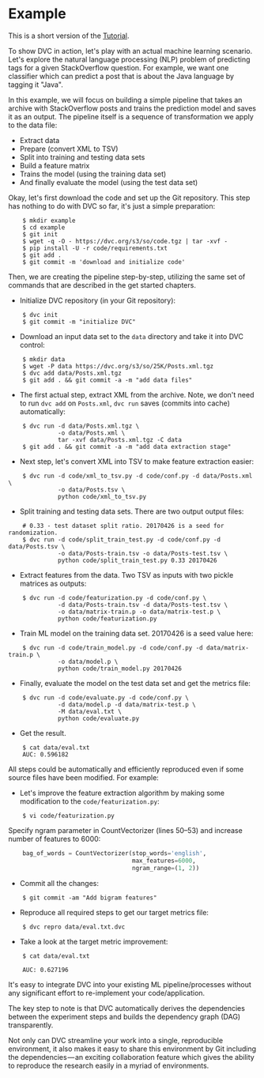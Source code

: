 # Example

This is a short version of the [Tutorial](/doc/tutorial).

To show DVC in action, let's play with an actual machine learning scenario.
Let's explore the natural language processing (NLP) problem of predicting tags
for a given StackOverflow question. For example, we want one classifier which
can predict a post that is about the Java language by tagging it "Java".

In this example, we will focus on building a simple pipeline that takes an
archive with StackOverflow posts and trains the prediction model and saves it as
an output. The pipeline itself is a sequence of transformation we apply to the
data file:

* Extract data
* Prepare (convert XML to TSV)
* Split into training and testing data sets
* Build a feature matrix
* Trains the model (using the training data set)
* And finally evaluate the model (using the test data set)

Okay, let's first download the code and set up the Git repository. This step has
nothing to do with DVC so far, it's just a simple preparation:

```dvc
    $ mkdir example
    $ cd example
    $ git init
    $ wget -q -O - https://dvc.org/s3/so/code.tgz | tar -xvf -
    $ pip install -U -r code/requirements.txt
    $ git add .
    $ git commit -m 'download and initialize code'
```

Then, we are creating the pipeline step-by-step, utilizing the same set of
commands that are described in the get started chapters.

* Initialize DVC repository (in your Git repository):

```dvc
    $ dvc init
    $ git commit -m "initialize DVC"
```

* Download an input data set to the `data` directory and take it into DVC
control:

```dvc
    $ mkdir data
    $ wget -P data https://dvc.org/s3/so/25K/Posts.xml.tgz
    $ dvc add data/Posts.xml.tgz
    $ git add . && git commit -a -m "add data files"
```

* The first actual step, extract XML from the archive. Note, we don't need to
run `dvc add` on `Posts.xml`, `dvc run` saves (commits into cache)
automatically:

```dvc
    $ dvc run -d data/Posts.xml.tgz \
              -o data/Posts.xml \
              tar -xvf data/Posts.xml.tgz -C data
    $ git add . && git commit -a -m "add data extraction stage"          
```

* Next step, let's convert XML into TSV to make feature extraction easier:

```dvc
    $ dvc run -d code/xml_to_tsv.py -d code/conf.py -d data/Posts.xml \
              -o data/Posts.tsv \
              python code/xml_to_tsv.py
```

* Split training and testing data sets. There are two output output files:

```dvc
    # 0.33 - test dataset split ratio. 20170426 is a seed for randomization.
    $ dvc run -d code/split_train_test.py -d code/conf.py -d data/Posts.tsv \
              -o data/Posts-train.tsv -o data/Posts-test.tsv \
              python code/split_train_test.py 0.33 20170426
```

* Extract features from the data. Two TSV as inputs with two pickle matrices as
outputs:

```dvc
    $ dvc run -d code/featurization.py -d code/conf.py \
              -d data/Posts-train.tsv -d data/Posts-test.tsv \
              -o data/matrix-train.p -o data/matrix-test.p \
              python code/featurization.py
```

* Train ML model on the training data set. 20170426 is a seed value here:

```dvc
    $ dvc run -d code/train_model.py -d code/conf.py -d data/matrix-train.p \
              -o data/model.p \
              python code/train_model.py 20170426
```

* Finally, evaluate the model on the test data set and get the metrics file:

```dvc
    $ dvc run -d code/evaluate.py -d code/conf.py \
              -d data/model.p -d data/matrix-test.p \
              -M data/eval.txt \
              python code/evaluate.py
```

* Get the result.

```dvc
    $ cat data/eval.txt
    AUC: 0.596182
```

All steps could be automatically and efficiently reproduced even if some source
files have been modified. For example:

* Let's improve the feature extraction algorithm by making some modification to
the `code/featurization.py`:

```dvc
    $ vi code/featurization.py
```

Specify ngram parameter in CountVectorizer (lines 50–53) and increase number of
features to 6000:

```python
    bag_of_words = CountVectorizer(stop_words='english',
                                   max_features=6000,
                                   ngram_range=(1, 2))
```

* Commit all the changes:

```dvc
    $ git commit -am "Add bigram features"
```

* Reproduce all required steps to get our target metrics file:

```dvc
    $ dvc repro data/eval.txt.dvc
```

* Take a look at the target metric improvement:

```dvc
    $ cat data/eval.txt

    AUC: 0.627196
```

It's easy to integrate DVC into your existing ML pipeline/processes without any
significant effort to re-implement your code/application.

The key step to note is that DVC automatically derives the dependencies between
the experiment steps and builds the dependency graph (DAG) transparently.

Not only can DVC streamline your work into a single, reproducible environment,
it also makes it easy to share this environment by Git including the
dependencies — an exciting collaboration feature which gives the ability to
reproduce the research easily in a myriad of environments.
